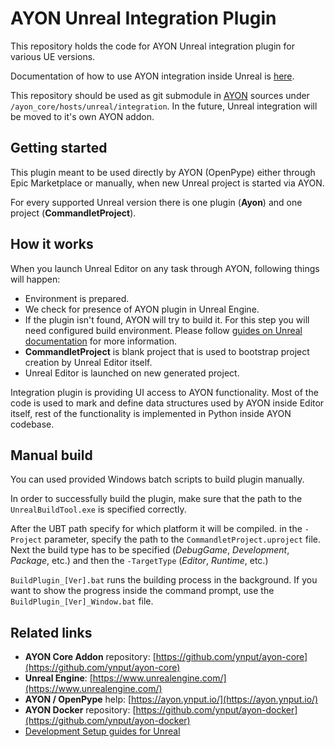 AYON Unreal Integration Plugin
==============================

This repository holds the code for AYON Unreal integration plugin for various UE versions.

Documentation of how to use AYON integration inside Unreal is [here](https://ayon.ynput.io/docs/addon_unreal_artist).

This repository should be used as git submodule in [AYON](https://github.com/Ynput/ayon-core)
sources under `/ayon_core/hosts/unreal/integration`. In the future, Unreal
integration will be moved to it's own AYON addon.

Getting started
---------------

This plugin meant to be used directly by AYON (OpenPype) either through Epic Marketplace or manually, when
new Unreal project is started via AYON.

For every supported Unreal version there is one plugin (**Ayon**) and one project (**CommandletProject**).

How it works
------------

When you launch Unreal Editor on any task through AYON, following things will happen:

- Environment is prepared.
- We check for presence of AYON plugin in Unreal Engine.
- If the plugin isn't found, AYON will try to build it. For this step you
will need configured build environment. Please follow [guides on Unreal documentation](https://docs.unrealengine.com/5.0/en-US/setting-up-your-development-environment-for-cplusplus-in-unreal-engine/) for more information.
- **CommandletProject** is blank project that is used to bootstrap project
creation by Unreal Editor itself.
- Unreal Editor is launched on new generated project.

Integration plugin is providing UI access to AYON functionality. Most of
the code is used to mark and define data structures used by AYON inside
Editor itself, rest of the functionality is implemented in Python inside
AYON codebase.

Manual build
------------

You can used provided Windows batch scripts to build plugin manually.

In order to successfully build the plugin, make sure that the path to the `UnrealBuildTool.exe` is specified correctly.

After the UBT path specify for which platform it will be compiled. in the `-Project` parameter, specify the path to the `CommandletProject.uproject` file. Next the build type has to be specified (*DebugGame*, *Development*, *Package*, etc.) and then the `-TargetType` (*Editor*, *Runtime*, etc.)

`BuildPlugin_[Ver].bat` runs the building process in the background. If you want to show the progress inside the command prompt, use the `BuildPlugin_[Ver]_Window.bat` file.

Related links
-------------

- **AYON Core Addon** repository: [https://github.com/ynput/ayon-core](https://github.com/ynput/ayon-core)
- **Unreal Engine**: [https://www.unrealengine.com/](https://www.unrealengine.com/)
- **AYON / OpenPype** help: [https://ayon.ynput.io/](https://ayon.ynput.io/)
- **AYON Docker** repository: [https://github.com/ynput/ayon-docker](https://github.com/ynput/ayon-docker)
- [Development Setup guides for Unreal](https://docs.unrealengine.com/5.0/en-US/setting-up-your-development-environment-for-cplusplus-in-unreal-engine/)
